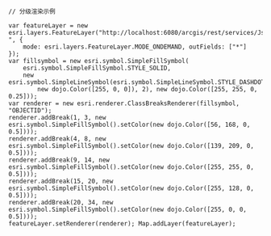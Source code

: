     // 分级渲染示例

    var featureLayer = new esri.layers.FeatureLayer("http://localhost:6080/arcgis/rest/services/JsTileMap/MapServer/9 ", {
        mode: esri.layers.FeatureLayer.MODE_ONDEMAND, outFields: ["*"]
    });
    var fillsymbol = new esri.symbol.SimpleFillSymbol(
        esri.symbol.SimpleFillSymbol.STYLE_SOLID,
        new esri.symbol.SimpleLineSymbol(esri.symbol.SimpleLineSymbol.STYLE_DASHDOT,
            new dojo.Color([255, 0, 0]), 2), new dojo.Color([255, 255, 0, 0.25]));
    var renderer = new esri.renderer.ClassBreaksRenderer(fillsymbol, "OBJECTID");
    renderer.addBreak(1, 3, new esri.symbol.SimpleFillSymbol().setColor(new dojo.Color([56, 168, 0, 0.5])));
    renderer.addBreak(4, 8, new esri.symbol.SimpleFillSymbol().setColor(new dojo.Color([139, 209, 0, 0.5])));
    renderer.addBreak(9, 14, new esri.symbol.SimpleFillSymbol().setColor(new dojo.Color([255, 255, 0, 0.5])));
    renderer.addBreak(15, 20, new esri.symbol.SimpleFillSymbol().setColor(new dojo.Color([255, 128, 0, 0.5])));
    renderer.addBreak(20, 34, new esri.symbol.SimpleFillSymbol().setColor(new dojo.Color([255, 0, 0, 0.5])));
    featureLayer.setRenderer(renderer); Map.addLayer(featureLayer);

